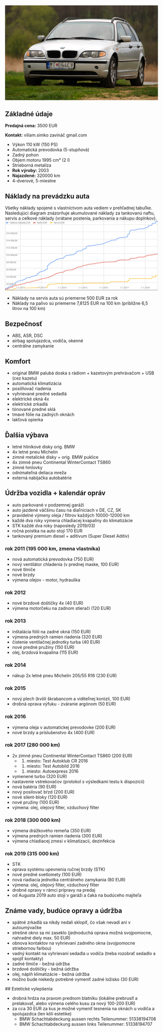 ![](img/img2.jpg)


## Základné údaje

**Predajná cena:** 3500 EUR

**Kontakt:** viliam.simko zavináč gmail.com

- Výkon 110 kW (150 PS)
- Automatická prevodovka (5-stupňová)
- Zadný pohon
- Objem motoru 1995 cm³ (2 l)
- Strieborná metalíza
- **Rok výroby:** 2003
- **Najazdené:** 320000 km
- 4-dverové, 5-miestne

## Náklady na prevádzku auta
Všetky náklady spojené s vlastníctvom auta vediem v prehľadnej tabuľke.
Nasledujúci diagram znázorňuje akumulované náklady za tankovanú naftu,
servis a celkové náklady (vrátane postenia, parkovania a nákupu doplnkov).
![](img/naklady.png)
* Náklady na servis auta sú priemerne 500 EUR za rok
* Náklady na palivo sú priemerne 7,8125 EUR na 100 km (približne 6,5 litrov na 100 km)

## Bezpečnosť
- ABS, ASR, DSC
- airbag spolujazdca, vodiča, okenné
- centrálne zamykanie

## Komfort
- original BMW palubá doska s rádiom + kazetovým prehrávačom + USB (cez kazetu)
- automatická klimatizácia
- posilňovač riadenia
- vyhrievané predné sedadlá
- elektrické okná 4x
- elektrické zrkadlá
- tónované predné sklá
- tmavé fólie na zadných oknách
- lakťová opierka

## Ďalšia výbava
- letné hliníkové disky orig. BMW
- 4x letné pneu Michelin
- zimné metalické disky + orig. BMW puklice
- 4x zimné pneu Continental WinterContact TS860
- zimné hmlovky
- odnímateľná deliaca mreža
- externá nabíjačka autobatérie

## Údržba vozidla + kalendár opráv
- auto parkované v podzemnej garáži
- auto jazdené väčšinu času na diaľniciach v DE, CZ, SK
- pravidelné výmeny oleja / filtrov každých 10000-12000 km
- každé dva roky výmena chladiacej kvapaliny do klimatizácie
- STK každé dva roky (naposledy 2019/03)
- ročná poistka na auto stojí 170 EUR
- tankovaný premium diesel + aditivum (Super Diesel Aditiv)

### rok 2011 (195 000 km, zmena vlastníka)
- nová automatická prevodovka (750 EUR)
- nový ventilátor chladenia (v prednej maske, 100 EUR)
- nové tlmiče
- nové brzdy
- výmena olejov - motor, hydraulika

### rok 2012
- nové brzdové doštičky 4x (40 EUR)
- výmena motorčeku na zadnom stierači (120 EUR)

### rok 2013
- inštalácia fólií na zadné okná (150 EUR)
- výmena predných ramien riadenia (320 EUR)
- čistenie ventilačnej jednotky turba (40 EUR)
- nové predné pružiny (150 EUR)
- olej, brzdová kvapalina (115 EUR)

### rok 2014
- nákup 2x letné pneu Michelin 205/55 R16 (230 EUR)

### rok 2015
- nový plech (kvôli škrabancom a viditeľnej korózii, 100 EUR)
- drobná oprava výfuku - zváranie argónom (50 EUR)

### rok 2016
- výmena oleja v automatickej prevodovke (200 EUR)
- nové brzdy a príslušenstvo 4x (400 EUR)

### rok 2017 (280 000 km)
- 2x zimné pneu Continental WinterContact TS860 (200 EUR)
  - 1. miesto: Test Autoklub CR 2016
  - 1. miesto: Test Autobild 2016
  - 1. miesto: Autoexpress 2016
- vymenené turbo (320 EUR)
- nastavenie vstrekovačov (protokol s výsledkami testu k dispozícii)
- nová batéria (90 EUR)
- nový posilovač bŕzd (200 EUR)
- nové silent-bloky (120 EUR)
- nové pružiny (100 EUR)
- výmena: olej, olejový filter, vzduchový filter

### rok 2018 (300 000 km)
- výmena drážkového remeňa (350 EUR)
- výmena predných ramien riadenia (300 EUR)
- výmena chladiacej zmesi v klimatizacii, dezinfekcia

### rok 2019 (315 000 km)
- STK
- oprava systému upevnenia ručnej brzdy (STK)
- nové predné svetlomety (100 EUR)
- nová riadiacia jednotka centrálneho zamykania (80 EUR)
- výmena: olej, olejový filter, vzduchový filter
- drobné opravy v rámci prípravy na predaj
- od Augusta 2019 auto stojí v garáži a čaká na budúceho majiteľa

## Známe vady, budúce opravy a údržba
- spätné zrkadlá sa nikdy nedali sklopiť, čo však nevadí ani v autoumývačke
- strešné okno sa mi zaseklo (jednoduchá oprava možná svojpomocne, nahradné diely max. 50 EUR)
- obnova kontaktov na vyhrievaní zadného okna (svojpomocne striebornou farbou)
- vadný kontakt na vyhrievaní sedadla u vodiča (treba rozobrať sedadlo a spojiť kontakty)
- zadné tlmiče - bežná údržba
- brzdové doštičky - bežná údržba
- olej, náplň klimatizácie - bežná údržba
- možno bude niekedy potrebné vymeniť zadné ložisko (30 EUR)

## Estetické vylepšenia
- drobná hrdza na pravom prednom blatníku (lokálne prebrusiť a prelakovať, alebo výmena celého kusu za nový 100-200 EUR)
- za cca 30 EUR za kus je možné vymeniť tesnenia na oknách u vodiča a spolujazdca (len kôli estetike)
  - BMW Schachtabdeckung aussen rechts Teilenummer: 51338194708
  - BMW Schachtabdeckung aussen links Teilenummer: 51338194707
